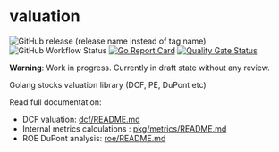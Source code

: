 # valuation

![GitHub release (release name instead of tag name)](https://img.shields.io/github/v/release/samgozman/valuation?include_prereleases) ![GitHub Workflow Status](https://img.shields.io/github/workflow/status/samgozman/valuation/Test%20valuation%20module) [![Go Report Card](https://goreportcard.com/badge/github.com/samgozman/valuation)](https://goreportcard.com/report/github.com/samgozman/valuation) [![Quality Gate Status](https://sonarcloud.io/api/project_badges/measure?project=samgozman_valuation&metric=alert_status)](https://sonarcloud.io/summary/new_code?id=samgozman_valuation)

**Warning**: Work in progress. Currently in draft state without any review.

Golang stocks valuation library (DCF, PE, DuPont etc)

Read full documentation:

- DCF valuation: [dcf/README.md](dcf/README.md)
- Internal metrics calculations : [pkg/metrics/README.md](pkg/metrics/README.md)
- ROE DuPont analysis: [roe/README.md](roe/README.md)
